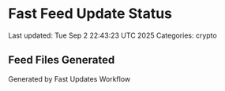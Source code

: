 # Fast Feed Update Status
Last updated: Tue Sep  2 22:43:23 UTC 2025
Categories: crypto

## Feed Files Generated

Generated by Fast Updates Workflow
